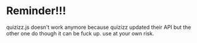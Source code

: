 # Reminder!!!

quizizz.js doesn't work anymore because quizizz updated their API but the other one do though it can be fuck up. use at your own risk.
